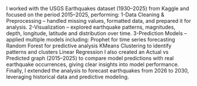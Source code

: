 I worked with the USGS Earthquakes dataset (1930–2025) from Kaggle and focused on the period 2015–2025, performing:
1-Data Cleaning & Preprocessing – handled missing values, formatted data, and prepared it for analysis.
2-Visualization – explored earthquake patterns, magnitudes, depth, longitude, latitude and distribution over time.
3-Prediction Models – applied multiple models including:
Prophet for time series forecasting
Random Forest for predictive analysis
KMeans Clustering to identify patterns and clusters
Linear Regression
I also created an Actual vs Predicted graph (2015–2025) to compare model predictions with real earthquake occurrences, giving clear insights into model performance.
Finally, I extended the analysis to forecast earthquakes from 2026 to 2030, leveraging historical data and predictive modeling.
